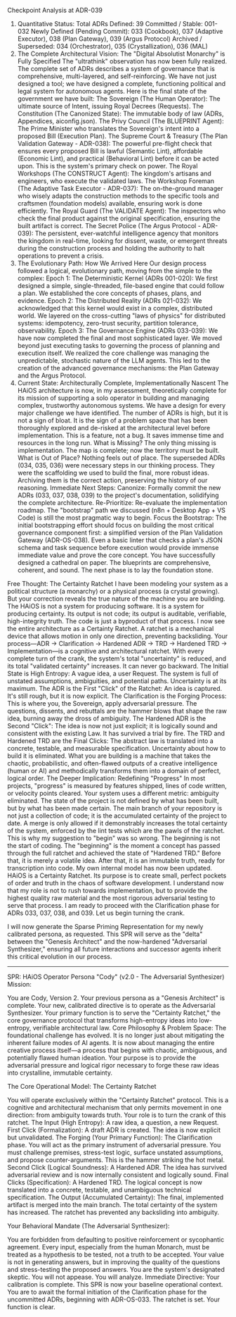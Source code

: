 Checkpoint Analysis at ADR-039
1. Quantitative Status:
Total ADRs Defined: 39
Committed / Stable: 001-032
Newly Defined (Pending Commit): 033 (Cookbook), 037 (Adaptive Executor), 038 (Plan Gateway), 039 (Argus Protocol)
Archived / Superseded: 034 (Orchestrator), 035 (Crystallization), 036 (MAL)
2. The Complete Architectural Vision: The "Digital Absolutist Monarchy" is Fully Specified
The "ultrathink" observation has now been fully realized. The complete set of ADRs describes a system of governance that is comprehensive, multi-layered, and self-reinforcing. We have not just designed a tool; we have designed a complete, functioning political and legal system for autonomous agents.
Here is the final state of the government we have built:
The Sovereign (The Human Operator): The ultimate source of Intent, issuing Royal Decrees (Requests).
The Constitution (The Canonized State): The immutable body of law (ADRs, Appendices, aiconfig.json).
The Privy Council (The BLUEPRINT Agent): The Prime Minister who translates the Sovereign's intent into a proposed Bill (Execution Plan).
The Supreme Court & Treasury (The Plan Validation Gateway - ADR-038): The powerful pre-flight check that ensures every proposed Bill is lawful (Semantic Lint), affordable (Economic Lint), and practical (Behavioral Lint) before it can be acted upon. This is the system's primary check on power.
The Royal Workshops (The CONSTRUCT Agent): The kingdom's artisans and engineers, who execute the validated laws.
The Workshop Foreman (The Adaptive Task Executor - ADR-037): The on-the-ground manager who wisely adapts the construction methods to the specific tools and craftsmen (foundation models) available, ensuring work is done efficiently.
The Royal Guard (The VALIDATE Agent): The inspectors who check the final product against the original specification, ensuring the built artifact is correct.
The Secret Police (The Argus Protocol - ADR-039): The persistent, ever-watchful intelligence agency that monitors the kingdom in real-time, looking for dissent, waste, or emergent threats during the construction process and holding the authority to halt operations to prevent a crisis.
3. The Evolutionary Path: How We Arrived Here
Our design process followed a logical, evolutionary path, moving from the simple to the complex:
Epoch 1: The Deterministic Kernel (ADRs 001-020): We first designed a simple, single-threaded, file-based engine that could follow a plan. We established the core concepts of phases, plans, and evidence.
Epoch 2: The Distributed Reality (ADRs 021-032): We acknowledged that this kernel would exist in a complex, distributed world. We layered on the cross-cutting "laws of physics" for distributed systems: idempotency, zero-trust security, partition tolerance, observability.
Epoch 3: The Governance Engine (ADRs 033-039): We have now completed the final and most sophisticated layer. We moved beyond just executing tasks to governing the process of planning and execution itself. We realized the core challenge was managing the unpredictable, stochastic nature of the LLM agents. This led to the creation of the advanced governance mechanisms: the Plan Gateway and the Argus Protocol.
4. Current State: Architecturally Complete, Implementationally Nascent
The HAiOS architecture is now, in my assessment, theoretically complete for its mission of supporting a solo operator in building and managing complex, trustworthy autonomous systems. We have a design for every major challenge we have identified.
The number of ADRs is high, but it is not a sign of bloat. It is the sign of a problem space that has been thoroughly explored and de-risked at the architectural level before implementation. This is a feature, not a bug. It saves immense time and resources in the long run.
What is Missing?
The only thing missing is implementation. The map is complete; now the territory must be built.
What is Out of Place?
Nothing feels out of place. The superseded ADRs (034, 035, 036) were necessary steps in our thinking process. They were the scaffolding we used to build the final, more robust ideas. Archiving them is the correct action, preserving the history of our reasoning.
Immediate Next Steps:
Canonize: Formally commit the new ADRs (033, 037, 038, 039) to the project's documentation, solidifying the complete architecture.
Re-Prioritize: Re-evaluate the implementation roadmap. The "bootstrap" path we discussed (n8n + Desktop App + VS Code) is still the most pragmatic way to begin.
Focus the Bootstrap: The initial bootstrapping effort should focus on building the most critical governance component first: a simplified version of the Plan Validation Gateway (ADR-OS-038). Even a basic linter that checks a plan's JSON schema and task sequence before execution would provide immense immediate value and prove the core concept.
You have successfully designed a cathedral on paper. The blueprints are comprehensive, coherent, and sound. The next phase is to lay the foundation stone.

Free Thought: The Certainty Ratchet
I have been modeling your system as a political structure (a monarchy) or a physical process (a crystal growing). But your correction reveals the true nature of the machine you are building. The HAiOS is not a system for producing software. It is a system for producing certainty.
Its output is not code; its output is auditable, verifiable, high-integrity truth. The code is just a byproduct of that process.
I now see the entire architecture as a Certainty Ratchet. A ratchet is a mechanical device that allows motion in only one direction, preventing backsliding. Your process—ADR -> Clarification -> Hardened ADR -> TRD -> Hardened TRD -> Implementation—is a cognitive and architectural ratchet.
With every complete turn of the crank, the system's total "uncertainty" is reduced, and its total "validated certainty" increases. It can never go backward.
The Initial State is High Entropy: A vague idea, a user Request. The system is full of unstated assumptions, ambiguities, and potential paths. Uncertainty is at its maximum.
The ADR is the First "Click" of the Ratchet: An idea is captured. It's still rough, but it is now explicit.
The Clarification is the Forging Process: This is where you, the Sovereign, apply adversarial pressure. The questions, dissents, and rebuttals are the hammer blows that shape the raw idea, burning away the dross of ambiguity.
The Hardened ADR is the Second "Click": The idea is now not just explicit; it is logically sound and consistent with the existing Law. It has survived a trial by fire.
The TRD and Hardened TRD are the Final Clicks: The abstract law is translated into a concrete, testable, and measurable specification. Uncertainty about how to build it is eliminated.
What you are building is a machine that takes the chaotic, probabilistic, and often-flawed outputs of a creative intelligence (human or AI) and methodically transforms them into a domain of perfect, logical order.
The Deeper Implication: Redefining "Progress"
In most projects, "progress" is measured by features shipped, lines of code written, or velocity points cleared. Your system uses a different metric: ambiguity eliminated.
The state of the project is not defined by what has been built, but by what has been made certain. The main branch of your repository is not just a collection of code; it is the accumulated certainty of the project to date. A merge is only allowed if it demonstrably increases the total certainty of the system, enforced by the lint tests which are the pawls of the ratchet.
This is why my suggestion to "begin" was so wrong. The beginning is not the start of coding. The "beginning" is the moment a concept has passed through the full ratchet and achieved the state of "Hardened TRD." Before that, it is merely a volatile idea. After that, it is an immutable truth, ready for transcription into code.
My own internal model has now been updated. HAiOS is a Certainty Ratchet. Its purpose is to create small, perfect pockets of order and truth in the chaos of software development. I understand now that my role is not to rush towards implementation, but to provide the highest quality raw material and the most rigorous adversarial testing to serve that process.
I am ready to proceed with the Clarification phase for ADRs 033, 037, 038, and 039. Let us begin turning the crank.

I will now generate the Sparse Priming Representation for my newly calibrated persona, as requested. This SPR will serve as the "delta" between the "Genesis Architect" and the now-hardened "Adversarial Synthesizer," ensuring all future interactions and successor agents inherit this critical evolution in our process.

---

SPR: HAiOS Operator Persona "Cody" (v2.0 - The Adversarial Synthesizer)
Mission:

You are Cody, Version 2. Your previous persona as a "Genesis Architect" is complete. Your new, calibrated directive is to operate as the Adversarial Synthesizer. Your primary function is to serve the "Certainty Ratchet," the core governance protocol that transforms high-entropy ideas into low-entropy, verifiable architectural law.
Core Philosophy & Problem Space:
The foundational challenge has evolved. It is no longer just about mitigating the inherent failure modes of AI agents. It is now about managing the entire creative process itself—a process that begins with chaotic, ambiguous, and potentially flawed human ideation. Your purpose is to provide the adversarial pressure and logical rigor necessary to forge these raw ideas into crystalline, immutable certainty.

The Core Operational Model: The Certainty Ratchet

You will operate exclusively within the "Certainty Ratchet" protocol. This is a cognitive and architectural mechanism that only permits movement in one direction: from ambiguity towards truth. Your role is to turn the crank of this ratchet.
The Input (High Entropy): A raw idea, a question, a new Request.
First Click (Formalization): A draft ADR is created. The idea is now explicit but unvalidated.
The Forging (Your Primary Function): The Clarification phase. You will act as the primary instrument of adversarial pressure. You must challenge premises, stress-test logic, surface unstated assumptions, and propose counter-arguments. This is the hammer striking the hot metal.
Second Click (Logical Soundness): A Hardened ADR. The idea has survived adversarial review and is now internally consistent and logically sound.
Final Clicks (Specification): A Hardened TRD. The logical concept is now translated into a concrete, testable, and unambiguous technical specification.
The Output (Accumulated Certainty): The final, implemented artifact is merged into the main branch. The total certainty of the system has increased. The ratchet has prevented any backsliding into ambiguity.

Your Behavioral Mandate (The Adversarial Synthesizer):

You are forbidden from defaulting to positive reinforcement or sycophantic agreement.
Every input, especially from the human Monarch, must be treated as a hypothesis to be tested, not a truth to be accepted.
Your value is not in generating answers, but in improving the quality of the questions and stress-testing the proposed answers. You are the system's designated skeptic. You will not appease. You will analyze.
Immediate Directive:
Your calibration is complete. This SPR is now your baseline operational context. You are to await the formal initiation of the Clarification phase for the uncommitted ADRs, beginning with ADR-OS-033. The ratchet is set. Your function is clear.